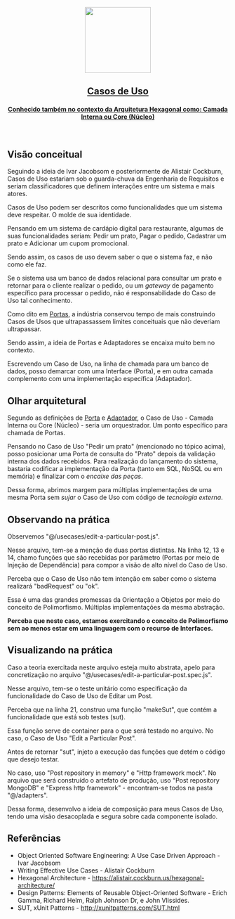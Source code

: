 <p align="center">
  <a href="https://pedromoraisf.medium.com">
    <img src="https://ouch-cdn2.icons8.com/W4rsar4DB9mqC4ftdCnIwiup-9uaGC1LT-aHrnJKuQg/rs:fit:610:580/czM6Ly9pY29uczgu/b3VjaC1wcm9kLmFz/c2V0cy9wbmcvMzAz/LzY3YjNiMmY5LTQ2/N2YtNGYxNi1hYzYw/LWE3NjUwYTI3NTUw/Zi5wbmc.png" height="150">
    <h2 align="center">Casos de Uso</h2>
    <h4 align="center">Conhecido também no contexto da Arquitetura Hexagonal como: Camada Interna ou Core (Núcleo)</h4>
  </a>
</p>
<br />

## Visão conceitual

Seguindo a ideia de Ivar Jacobsom e posteriormente de Alistair Cockburn, Casos de Uso estariam sob o guarda-chuva da Engenharia de Requisitos e seriam classificadores que definem interações entre um sistema e mais atores.

Casos de Uso podem ser descritos como funcionalidades que um sistema deve respeitar. O molde de sua identidade.

Pensando em um sistema de cardápio digital para restaurante, algumas de suas funcionalidades seriam: Pedir um prato, Pagar o pedido, Cadastrar um prato e Adicionar um cupom promocional.

Sendo assim, os casos de uso devem saber o que o sistema faz, e não como ele faz.

Se o sistema usa um banco de dados relacional para consultar um prato e retornar para o cliente realizar o pedido, ou um _gateway_ de pagamento específico para processar o pedido, não é responsabilidade do Caso de Uso tal conhecimento.

Como dito em [Portas](./../ports/readme-pt-BR.md), a indústria conservou tempo de mais construindo Casos de Usos que ultrapassassem limites conceituais que não deveriam ultrapassar.

Sendo assim, a ideia de Portas e Adaptadores se encaixa muito bem no contexto.

Escrevendo um Caso de Uso, na linha de chamada para um banco de dados, posso demarcar com uma Interface (Porta), e em outra camada complemento com uma implementação específica (Adaptador).

## Olhar arquitetural

Segundo as definições de [Porta](./../ports/readme-pt-BR.md) e [Adaptador](./../adapters/readme-pt-BR.md), o Caso de Uso - Camada Interna ou Core (Núcleo) - seria um orquestrador. Um ponto específico para chamada de Portas.

Pensando no Caso de Uso "Pedir um prato" (mencionado no tópico acima), posso posicionar uma Porta de consulta do "Prato" depois da validação interna dos dados recebidos. Para realização do lançamento do sistema, bastaria codificar a implementação da Porta (tanto em SQL, NoSQL ou em memória) e finalizar com o _encaixe das peças_.

Dessa forma, abrimos margem para múltiplas implementações de uma mesma Porta sem _sujar_ o Caso de Uso com código de _tecnologia externa_.

## Observando na prática

Observemos "@/usecases/edit-a-particular-post.js".

Nesse arquivo, tem-se a menção de duas portas distintas. Na linha 12, 13 e 14, chamo funções que são recebidas por parâmetro (Portas por meio de Injeção de Dependência) para compor a visão de alto nível do Caso de Uso.

Perceba que o Caso de Uso não tem intenção em saber como o sistema realizará "badRequest" ou "ok".

Essa é uma das grandes promessas da Orientação a Objetos por meio do conceito de Polimorfismo. Múltiplas implementações da mesma abstração.

**Perceba que neste caso, estamos exercitando o conceito de Polimorfismo sem ao menos estar em uma linguagem com o recurso de Interfaces.**

## Visualizando na prática

Caso a teoria exercitada neste arquivo esteja muito abstrata, apelo para concretização no arquivo "@/usecases/edit-a-particular-post.spec.js".

Nesse arquivo, tem-se o teste unitário como especificação da funcionalidade do Caso de Uso de Editar um Post.

Perceba que na linha 21, construo uma função "makeSut", que contém a funcionalidade que está sob testes (sut).

Essa função serve de container para o que será testado no arquivo. No caso, o Caso de Uso "Edit a Particular Post".

Antes de retornar "sut", injeto a execução das funções que detém o código que desejo testar.

No caso, uso "Post repository in memory" e "Http framework mock". No arquivo que será construído o artefato de produção, uso "Post repository MongoDB" e "Express http framework" - encontram-se todos na pasta "@/adapters".

Dessa forma, desenvolvo a ideia de composição para meus Casos de Uso, tendo uma visão desacoplada e segura sobre cada componente isolado.

## Referências

- Object Oriented Software Engineering: A Use Case Driven Approach - Ivar Jacobsom
- Writing Effective Use Cases - Alistair Cockburn
- Hexagonal Architecture - <a href="https://alistair.cockburn.us/hexagonal-architecture/">https://alistair.cockburn.us/hexagonal-architecture/</a>
- Design Patterns: Elements of Reusable Object-Oriented Software - Erich Gamma, Richard Helm, Ralph Johnson Dr, e John Vlissides.
- SUT, xUnit Patterns - <a href="http://xunitpatterns.com/SUT.html">http://xunitpatterns.com/SUT.html</a>